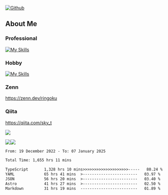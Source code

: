 [![Github](https://img.shields.io/github/followers/skyt-a?label=Follow&style=social)](https://github.com/skyt-a)

## About Me
### Professional
[![My Skills](https://skillicons.dev/icons?i=react,ts,js,nodejs,java,graphql,firebase,githubactions&theme=light)](https://skillicons.dev)
### Hobby
[![My Skills](https://skillicons.dev/icons?i=unity,rust,py&theme=light)](https://skillicons.dev)

### Zenn
https://zenn.dev/ringoku
### Qiita
https://qiita.com/sky_t


![](https://github-profile-summary-cards.vercel.app/api/cards/profile-details?username=skyt-a&theme=default)

![](https://github-profile-summary-cards.vercel.app/api/cards/repos-per-language?username=skyt-a&theme=default)![](https://github-profile-summary-cards.vercel.app/api/cards/stats?username=RinGoku&theme=default)

<!--START_SECTION:waka-->

```txt
From: 19 December 2022 - To: 07 January 2025

Total Time: 1,655 hrs 11 mins

TypeScript       1,328 hrs 10 mins>>>>>>>>>>>>>>>>>>>>-----   80.24 %
YAML             65 hrs 41 mins  >------------------------   03.97 %
JSON             56 hrs 20 mins  >------------------------   03.40 %
Astro            41 hrs 27 mins  >------------------------   02.50 %
Markdown         31 hrs 19 mins  -------------------------   01.89 %
```

<!--END_SECTION:waka-->
